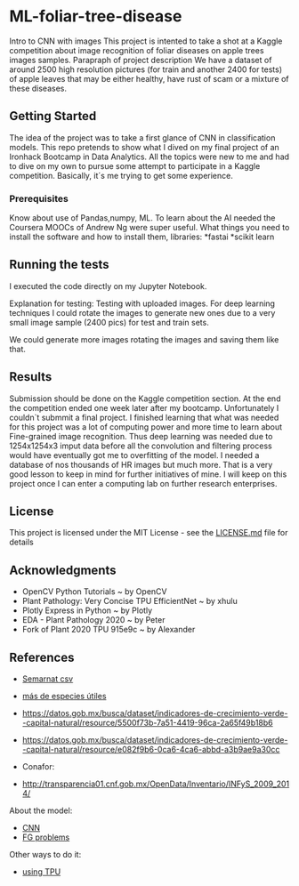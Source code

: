 # ML-foliar-tree-disease
Intro to CNN with images
This project is intented to take a shot at a Kaggle competition about image recognition of foliar diseases on apple trees images samples.
Parapraph of project description
We have a dataset of around 2500 high resolution pictures (for train and another 2400 for tests) of apple leaves that may be either healthy, have rust of scam or a mixture of these diseases. 
## Getting Started
The idea of the project was to take a first glance of CNN in classification models.
This repo pretends to show what I dived on my final project of an Ironhack Bootcamp in Data Analytics. All the topics were new to me and had to dive on my own to pursue some attempt to participate in a Kaggle competition. Basically, it´s me trying to get some experience.

### Prerequisites
Know about use of Pandas,numpy, ML. To learn about the AI needed the Coursera MOOCs of Andrew Ng were super useful.
What things you need to install the software and how to install them, libraries:
*fastai 
*scikit learn

## Running the tests

I executed the code directly on my Jupyter Notebook.

Explanation for testing:
Testing with uploaded images. For deep learning techniques I could rotate the images to generate new ones due to a very small 
image sample (2400 pics) for test and train sets.

We could generate more images rotating the images and saving them like that.


## Results

Submission should be done on the Kaggle competition section. At the end the competition ended one week later after my bootcamp.
Unfortunately I couldn`t submmit a final project. I finished learning that what was needed for this project was a lot of computing power and more time to learn about Fine-grained image recognition. Thus deep learning was needed due to 1254x1254x3 imput data before all the convolution and filtering process would have eventually got me to overfitting of the model. I needed a database of nos thousands of HR images but much more. That is a very good lesson to keep in mind for further initiatives of mine. I will keep on this project once I can enter a computing lab on further research enterprises. 


## License

This project is licensed under the MIT License - see the [LICENSE.md](LICENSE.md) file for details

## Acknowledgments

* OpenCV Python Tutorials ~ by OpenCV
* Plant Pathology: Very Concise TPU EfficientNet ~ by xhulu
* Plotly Express in Python ~ by Plotly
* EDA - Plant Pathology 2020 ~ by Peter
* Fork of Plant 2020 TPU 915e9c ~ by Alexander

## References

* [Semarnat csv](https://datos.gob.mx/busca/dataset/indicadores-de-crecimiento-verde--capital-natural/resource/06ebfb05-23c5-4f75-8068-2860ec8574f3)
* [más de especies útiles](https://cienciasagricolas.inifap.gob.mx/index.php/v10n1-010)

* https://datos.gob.mx/busca/dataset/indicadores-de-crecimiento-verde--capital-natural/resource/5500f73b-7a51-4419-96ca-2a65f49b18b6

* https://datos.gob.mx/busca/dataset/indicadores-de-crecimiento-verde--capital-natural/resource/e082f9b6-0ca6-4ca6-abbd-a3b9ae9a30cc

* Conafor:

* http://transparencia01.cnf.gob.mx/OpenData/Inventario/INFyS_2009_2014/

About the model:
* [CNN](https://www.edureka.co/blog/convolutional-neural-network/)
* [FG problems](https://paperswithcode.com/task/fine-grained-image-classification)

Other ways to do it:
* [using TPU](https://www.kaggle.com/biruk1230/tpu-ensemble-effnb7-effnb6-inceptresnetv2-etc)
